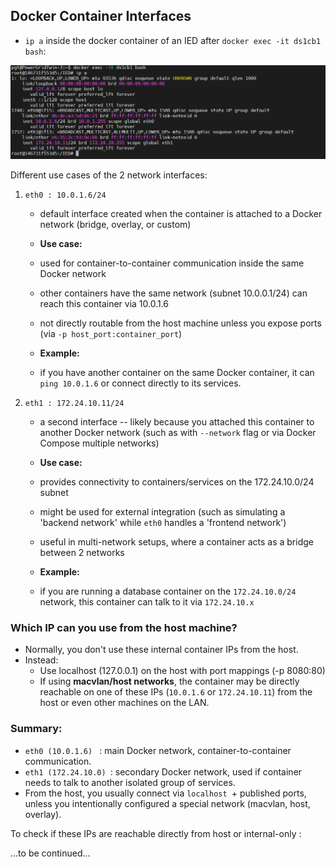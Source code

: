 ## Docker Container Interfaces

- `ip a` inside the docker container of an IED after `docker exec -it ds1cb1 bash`:

![alt text](image.png)

Different use cases of the 2 network interfaces:

1. `eth0 : 10.0.1.6/24`

   - default interface created when the container is attached to a Docker network (bridge, overlay, or custom)
   - **Use case:**

   - used for container-to-container communication inside the same Docker network
   - other containers have the same network (subnet 10.0.0.1/24) can reach this container via 10.0.1.6
   - not directly routable from the host machine unless you expose ports (via `-p host_port:container_port`)

   - **Example:**

   - if you have another container on the same Docker container, it can `ping 10.0.1.6` or connect directly to its services.

2. `eth1 : 172.24.10.11/24`

   - a second interface -- likely because you attached this container to another Docker network (such as with `--network` flag or via Docker Compose multiple networks)

   - **Use case:**

   - provides connectivity to containers/services on the 172.24.10.0/24 subnet
   - might be used for external integration (such as simulating a 'backend network' while `eth0` handles a 'frontend network')
   - useful in multi-network setups, where a container acts as a bridge between 2 networks

   - **Example:**

   - if you are running a database container on the `172.24.10.0/24` network, this container can talk to it via `172.24.10.x`

### Which IP can you use from the host machine?

- Normally, you don't use these internal container IPs from the host.
- Instead:
  - Use localhost (127.0.0.1) on the host with port mappings (-p 8080:80)
  - If using **macvlan/host networks**, the container may be directly reachable on one of these IPs (`10.0.1.6` or `172.24.10.11`) from the host or even other machines on the LAN.

### Summary:

- `eth0 (10.0.1.6) ` : main Docker network, container-to-container communication.
- `eth1 (172.24.10.0) `: secondary Docker network, used if container needs to talk to another isolated group of services.
- From the host, you usually connect via `localhost `+ published ports, unless you intentionally configured a special network (macvlan, host, overlay).

To check if these IPs are reachable directly from host or internal-only :

...to be continued...
